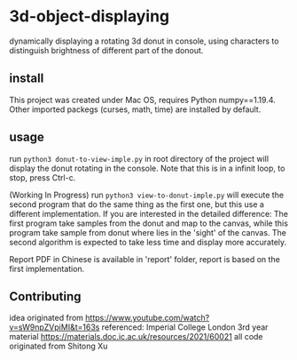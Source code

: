 # 3d-object-displaying

dynamically displaying a rotating 3d donut in console, using characters to distinguish brightness of different part of the donout. 

## install 
This project was created under Mac OS, requires Python numpy==1.19.4. Other imported packegs (curses, math, time) are installed by default. 

## usage
run `python3 donut-to-view-imple.py` in root directory of the project will display the donut rotating in the console. Note that this is in a infinit loop, to stop, press Ctrl-c. 

(Working In Progress)
run `python3 view-to-donut-imple.py` will execute the second program that do the same thing as the first one, but this use a different implementation. 
If you are interested in the detailed difference: The first program take samples from the donut and map to the canvas, while this program take sample from donut where lies in the 'sight' of the canvas. The second algorithm is expected to take less time and display more accurately. 

Report PDF in Chinese is available in 'report' folder, report is based on the first implementation.

## Contributing
idea originated from https://www.youtube.com/watch?v=sW9npZVpiMI&t=163s
referenced: Imperial College London 3rd year material https://materials.doc.ic.ac.uk/resources/2021/60021
all code originated from Shitong Xu
